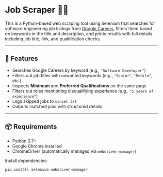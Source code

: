 # Job Scraper 🧠💼

This is a Python-based web scraping tool using Selenium that searches for software engineering job listings from [Google Careers](https://careers.google.com), filters them based on keywords in the title and description, and prints results with full details including job title, link, and qualification checks.

---

## 🚀 Features

- Searches Google Careers by keyword (e.g., `"Software Developer"`)
- Filters out job titles with unwanted keywords (e.g., `"Senior"`, `"Mobile"`, etc.)
- Inspects **Minimum** and **Preferred Qualifications** on the same page
- Filters out roles mentioning disqualifying experience (e.g., `"5 years of experience"`)
- Logs skipped jobs to `cancel.txt`
- Outputs matched jobs with structured details

---

## 📦 Requirements

- Python 3.7+
- Google Chrome installed
- ChromeDriver (automatically managed via `webdriver-manager`)

Install dependencies:

```bash
pip install selenium webdriver-manager

